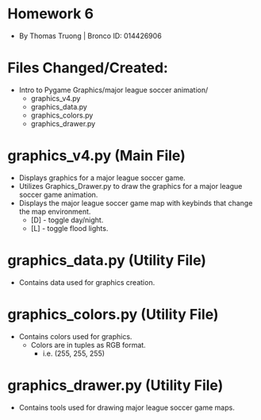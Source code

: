 # Homework 6
- By Thomas Truong | Bronco ID: 014426906
# Files Changed/Created:
- Intro to Pygame Graphics/major league soccer animation/
  - graphics_v4.py
  - graphics_data.py
  - graphics_colors.py
  - graphics_drawer.py

# graphics_v4.py (Main File)
- Displays graphics for a major league soccer game.
- Utilizes Graphics_Drawer.py to draw the graphics for a major league soccer game animation.
- Displays the major league soccer game map with keybinds that change the map environment.
  - [D] - toggle day/night.
  - [L] - toggle flood lights.

# graphics_data.py (Utility File)
- Contains data used for graphics creation.

# graphics_colors.py (Utility File)
- Contains colors used for graphics.
  - Colors are in tuples as RGB format.
    - i.e. (255, 255, 255)

# graphics_drawer.py (Utility File)
- Contains tools used for drawing major league soccer game maps.
